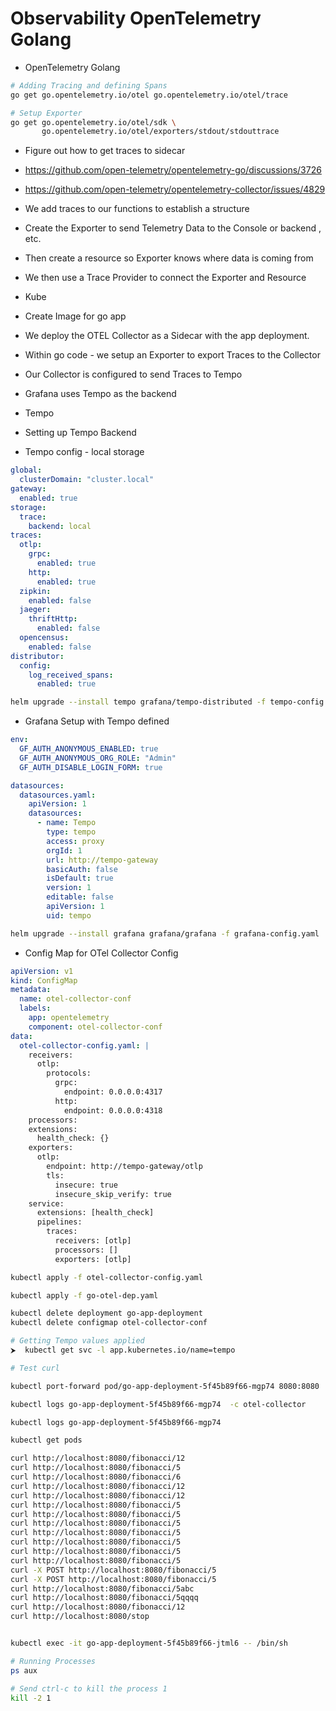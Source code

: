 # Observability OpenTelemetry Golang

- OpenTelemetry Golang

```bash
# Adding Tracing and defining Spans
go get go.opentelemetry.io/otel go.opentelemetry.io/otel/trace

# Setup Exporter
go get go.opentelemetry.io/otel/sdk \
       go.opentelemetry.io/otel/exporters/stdout/stdouttrace

```

- Figure out how to get traces to sidecar 

- https://github.com/open-telemetry/opentelemetry-go/discussions/3726

- https://github.com/open-telemetry/opentelemetry-collector/issues/4829

- We add traces to our functions to establish a structure

- Create the Exporter to send Telemetry Data to the Console or backend , etc.

- Then create a resource so Exporter knows where data is coming from

- We then use a Trace Provider to connect the Exporter and Resource

- Kube 

- Create Image for go app 

- We deploy the OTEL Collector as a Sidecar with the app deployment. 
- Within go code - we setup an Exporter to export Traces to the Collector
- Our Collector is configured to send Traces to Tempo
- Grafana uses Tempo as the backend

- Tempo 

- Setting up Tempo Backend 

- Tempo config - local storage 

```yaml
global:
  clusterDomain: "cluster.local"
gateway:
  enabled: true
storage:
  trace:
    backend: local
traces:
  otlp:
    grpc:
      enabled: true
    http:
      enabled: true
  zipkin:
    enabled: false
  jaeger:
    thriftHttp:
      enabled: false
  opencensus:
    enabled: false
distributor:
  config:
    log_received_spans:
      enabled: true


```

```bash
helm upgrade --install tempo grafana/tempo-distributed -f tempo-config.yaml


```
- Grafana Setup with Tempo defined 

```yaml
env:
  GF_AUTH_ANONYMOUS_ENABLED: true
  GF_AUTH_ANONYMOUS_ORG_ROLE: "Admin"
  GF_AUTH_DISABLE_LOGIN_FORM: true

datasources:
  datasources.yaml:
    apiVersion: 1
    datasources:
      - name: Tempo
        type: tempo
        access: proxy
        orgId: 1
        url: http://tempo-gateway
        basicAuth: false
        isDefault: true
        version: 1
        editable: false
        apiVersion: 1
        uid: tempo

```

```bash
helm upgrade --install grafana grafana/grafana -f grafana-config.yaml
```

- Config Map for OTel Collector Config

```yaml
apiVersion: v1
kind: ConfigMap
metadata:
  name: otel-collector-conf
  labels:
    app: opentelemetry
    component: otel-collector-conf
data:
  otel-collector-config.yaml: |
    receivers:
      otlp:
        protocols:
          grpc:
            endpoint: 0.0.0.0:4317
          http:
            endpoint: 0.0.0.0:4318
    processors:
    extensions:
      health_check: {}
    exporters:
      otlp:
        endpoint: http://tempo-gateway/otlp
        tls:
          insecure: true
          insecure_skip_verify: true
    service:
      extensions: [health_check]
      pipelines:
        traces:
          receivers: [otlp]
          processors: []
          exporters: [otlp]


```

```bash
kubectl apply -f otel-collector-config.yaml

kubectl apply -f go-otel-dep.yaml

kubectl delete deployment go-app-deployment
kubectl delete configmap otel-collector-conf

# Getting Tempo values applied 
⮞  kubectl get svc -l app.kubernetes.io/name=tempo

# Test curl 

kubectl port-forward pod/go-app-deployment-5f45b89f66-mgp74 8080:8080

kubectl logs go-app-deployment-5f45b89f66-mgp74  -c otel-collector

kubectl logs go-app-deployment-5f45b89f66-mgp74   

kubectl get pods   

curl http://localhost:8080/fibonacci/12
curl http://localhost:8080/fibonacci/5
curl http://localhost:8080/fibonacci/6 
curl http://localhost:8080/fibonacci/12
curl http://localhost:8080/fibonacci/12
curl http://localhost:8080/fibonacci/5
curl http://localhost:8080/fibonacci/5
curl http://localhost:8080/fibonacci/5
curl http://localhost:8080/fibonacci/5
curl http://localhost:8080/fibonacci/5
curl http://localhost:8080/fibonacci/5
curl http://localhost:8080/fibonacci/5
curl -X POST http://localhost:8080/fibonacci/5
curl -X POST http://localhost:8080/fibonacci/5
curl http://localhost:8080/fibonacci/5abc
curl http://localhost:8080/fibonacci/5qqqq
curl http://localhost:8080/fibonacci/12
curl http://localhost:8080/stop   


kubectl exec -it go-app-deployment-5f45b89f66-jtml6 -- /bin/sh

# Running Processes 
ps aux

# Send ctrl-c to kill the process 1 
kill -2 1 


```
